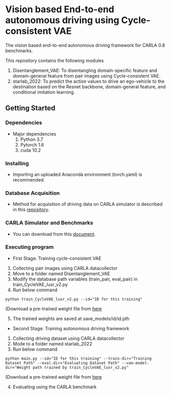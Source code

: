# Vision based End-to-end autonomous driving using Cycle-consistent VAE
The vision based end-to-end autonomous driving framework for CARLA 0.8 benchmarks.

This repository contains the following modules
 1. Disentanglement_VAE: To disentangling domain-specific feature and domain-general feature from pair images using Cycle-consistent VAE.
 2. starlab_2022: To predict the action values to drive an ego-vehicle to the destination based on the Resnet backbone, 
                                  domain-general feature, and conditional imitation learning.


## Getting Started

### Dependencies
* Major dependencies
  1. Python 3.7
  2. Pytorch 1.6
  3. cuda 10.2
 
### Installing
* Importing an uploaded Anaconda environment (torch.yaml) is recommended

### Database Acquisition
* Method for acquisition of driving data on CARLA simulator is described in this [repository](https://github.com/carla-simulator/data-collector).

### CARLA Simulator and Benchmarks
* You can download from this [document](https://carla.org/2018/04/23/release-0.8.2/).

### Executing program
* First Stage: Training cycle-consistent VAE 
 1. Collecting pair images using CARLA datacollector
 2. Move to a folder named Disentanglement_VAE
 3. Modify the database path variables (train_pair, eval_pair) in train_CycleVAE_lusr_v2.py 
 4. Run below command
```
python train_CycleVAE_lusr_v2.py --id="ID for this training"
```
 (Download a pre-trained weight file from [here](https://drive.google.com/file/d/1RtiwGAgRMl5Lpd5fyAA7cQbODWOIBqD6/view?usp=sharing)
 
 5. The trained weights are saved at save_models/id/id.pth
 

* Second Stage: Training autonomous driving framework
 1. Collecting driving dataset using CARLA datacollector
 2. Mode to  a folder named starlab_2022
 3. Run below command
```
python main.py --id="ID for this training" --train-dir="Training Dataset Path" --eval-dir="Evaluating Dataset Path" --vae-model-dir="Weight path trained by train_CycleVAE_lusr_v2.py"
```
 (Download a pre-trained weight file from [here](https://drive.google.com/file/d/1yHsSwZA1gGw0iHow4aDhrt3bTaExgfzN/view?usp=sharing)
 
4. Evaluating using the CARLA benchmark
